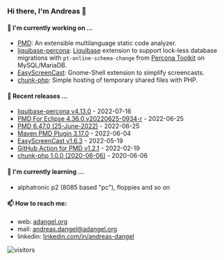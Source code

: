 ### Hi there, I'm Andreas 👋

#### 🔭 I'm currently working on ...

*   [PMD](https://github.com/pmd/pmd): An extensible multilanguage static code analyzer.
*   [liquibase-percona](https://github.com/liquibase/liquibase-percona): [Liquibase](https://github.com/liquibase/liquibase) extension to support lock-less database migrations with `pt-online-schema-change` from [Percona Toolkit](https://www.percona.com/doc/percona-toolkit/LATEST/index.html) on MySQL/MariaDB.
*   [EasyScreenCast](https://github.com/EasyScreenCast/EasyScreenCast): Gnome-Shell extension to simplify screencasts.
*   [chunk-php](https://github.com/adangel/chunk-php): Simple hosting of temporary shared files with PHP. 

#### 🚀 Recent releases ...

*   [liquibase-percona v4.13.0](https://github.com/liquibase/liquibase-percona/releases/tag/v4.13.0) - 2022-07-16
*   [PMD For Eclipse 4.36.0.v20220625-0934-r](https://github.com/pmd/pmd-eclipse-plugin/releases/tag/4.36.0.v20220625-0934-r) - 2022-06-25
*   [PMD 6.47.0 (25-June-2022)](https://github.com/pmd/pmd/releases/tag/pmd_releases/6.47.0) - 2022-06-25
*   [Maven PMD Plugin 3.17.0](https://github.com/apache/maven-pmd-plugin/releases/tag/maven-pmd-plugin-3.17.0) - 2022-06-04
*   [EasyScreenCast v1.6.3](https://github.com/EasyScreenCast/EasyScreenCast/releases/tag/1.6.3) - 2022-05-19
*   [GitHub Action for PMD v1.2.1](https://github.com/pmd/pmd-github-action/releases/tag/v1.2.1) - 2022-02-19
*   [chunk-php 1.0.0 (2020-06-06)](https://github.com/adangel/chunk-php/releases/tag/1.0.0) - 2020-06-06

#### 🌱 I'm currently learning ...

*   alphatronic p2 (8085 based "pc"), floppies and so on

#### 📫 How to reach me:

*   web: [adangel.org](https://adangel.org)
*   mail: [andreas.dangel@adangel.org](mailto:andreas.dangel@adangel.org)
*   linkedin: [linkedin.com/in/andreas-dangel](https://www.linkedin.com/in/andreas-dangel)

![visitors](https://visitor-badge.glitch.me/badge?page_id=adangel.adangel)
